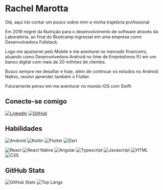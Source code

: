 # Rachel Marotta

Olá, aqui irei contar um pouco sobre mim e minha trajetória profissional

Em 2019 migrei da Nutrição para o desenvolvimento de software através da Laboratória, ao final do Bootcamp ingressei em uma empresa como Desenvolvedora Fullstack. 

Logo me apaixonei pelo Mobile e me aventurei no mercado financeiro, atuando como Desenvolvedora Android no time de Empréstimos PJ em um banco digital com mais de 20 milhões de clientes.

Busco sempre me desafiar e hoje, além de continuar os estudos no Android Nativo, resolvi aprender também o Flutter.

Futuramente penso em me aventurar no mundo IOS com Swift.

## Conecte-se comigo
[![LinkedIn](https://img.shields.io/badge/LinkedIn-000?style=for-the-badge&logo=linkedin&logoColor=0E76A8)](https://www.linkedin.com/in/rachelmarotta/)
[![GitHub](https://img.shields.io/badge/GitHub-000?style=for-the-badge&logo=github&logoColor=fff)](https://github.com/RachelMarotta)

## Habilidades
![Android](https://img.shields.io/badge/Android-000?style=for-the-badge&logo=android)
![Kotlin](https://img.shields.io/badge/Kotlin-000?style=for-the-badge&logo=kotlin)
![Flutter](https://img.shields.io/badge/Flutter-000?style=for-the-badge&logo=flutter)
![Dart](https://img.shields.io/badge/Dart-000?style=for-the-badge&logo=dart)


![React](https://img.shields.io/badge/React-000?style=for-the-badge&logo=react)
![React Native](https://img.shields.io/badge/React_Native-000?style=for-the-badge&logo=react)
![Angular](https://img.shields.io/badge/Angular-000?style=for-the-badge&logo=Angular)
![Typescript](https://img.shields.io/badge/Typescript-000?style=for-the-badge&logo=Typescript)
![Javascript](https://img.shields.io/badge/Javascript-000?style=for-the-badge&logo=Javascript)
![HTML](https://img.shields.io/badge/Html-000?style=for-the-badge&logo=html)
![CSS](https://img.shields.io/badge/Css-000?style=for-the-badge&logo=css)


## GitHub Stats
![GitHub Stats](https://github-readme-stats.vercel.app/api?username=RachelMarotta&theme=transparent&bg_color=000&border_color=30A3DC&show_icons=true&icon_color=30A3DC&title_color=E94D5F&text_color=FFF)
![Top Langs](https://github-readme-stats-git-masterrstaa-rickstaa.vercel.app/api/top-langs/?username=RachelMarotta&layout=compact&bg_color=000&border_color=30A3DC&title_color=E94D5F&text_color=FFF)
